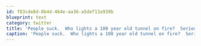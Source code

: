 ```yaml
---
id: f83cde8d-0b4d-464e-aa36-a5def13a939b
blueprint: text
category: twitter
title: 'People suck.  Who lights a 100 year old tunnel on fire?  Seriously.'
caption: 'People suck.  Who lights a 100 year old tunnel on fire?  Seriously.'
---
```

